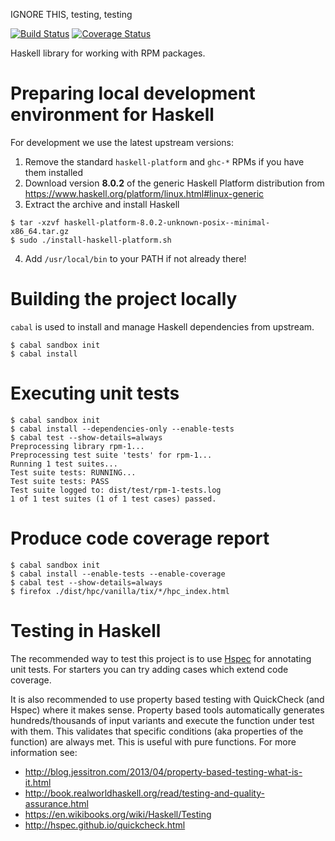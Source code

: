 IGNORE THIS, testing, testing

[![Build Status](https://travis-ci.org/weldr/codec-rpm.svg?branch=master)](https://travis-ci.org/weldr/codec-rpm)
[![Coverage Status](https://coveralls.io/repos/github/weldr/codec-rpm/badge.svg?branch=master)](https://coveralls.io/github/weldr/codec-rpm?branch=master)

Haskell library for working with RPM packages.


Preparing local development environment for Haskell
===================================================

For development we use the latest upstream versions:

1) Remove the standard `haskell-platform` and `ghc-*` RPMs if you have them installed
2) Download version **8.0.2** of the generic Haskell Platform distribution from
   https://www.haskell.org/platform/linux.html#linux-generic
3) Extract the archive and install Haskell
```
$ tar -xzvf haskell-platform-8.0.2-unknown-posix--minimal-x86_64.tar.gz 
$ sudo ./install-haskell-platform.sh
```
4) Add `/usr/local/bin` to your PATH if not already there!


Building the project locally
============================

`cabal` is used to install and manage Haskell dependencies from upstream.

    $ cabal sandbox init
    $ cabal install

Executing unit tests
====================

    $ cabal sandbox init
    $ cabal install --dependencies-only --enable-tests
    $ cabal test --show-details=always
    Preprocessing library rpm-1...
    Preprocessing test suite 'tests' for rpm-1...
    Running 1 test suites...
    Test suite tests: RUNNING...
    Test suite tests: PASS
    Test suite logged to: dist/test/rpm-1-tests.log
    1 of 1 test suites (1 of 1 test cases) passed.

Produce code coverage report
============================

    $ cabal sandbox init
    $ cabal install --enable-tests --enable-coverage
    $ cabal test --show-details=always
    $ firefox ./dist/hpc/vanilla/tix/*/hpc_index.html

Testing in Haskell
==================

The recommended way to test this project is to use
[Hspec](https://hspec.github.io/) for annotating unit tests.
For starters you can try adding cases which extend code coverage.

It is also recommended to use property based testing with
QuickCheck (and Hspec) where it makes sense. Property based tools
automatically generates hundreds/thousands of input variants and
execute the function under test with them. This validates that
specific conditions (aka properties of the function) are always met.
This is useful with pure functions. For more information see:

- http://blog.jessitron.com/2013/04/property-based-testing-what-is-it.html
- http://book.realworldhaskell.org/read/testing-and-quality-assurance.html
- https://en.wikibooks.org/wiki/Haskell/Testing
- http://hspec.github.io/quickcheck.html
